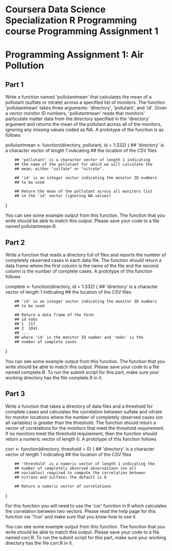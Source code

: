 # Coursera Data Science Specialization R Programming course Programming Assignment 1

# Programming Assignment 1: Air Pollution

## Part 1
Write a function named 'pollutantmean' that calculates the mean of a pollutant (sulfate or nitrate) across a specified list of monitors. The function 'pollutantmean' takes three arguments: 'directory', 'pollutant', and 'id'. Given a vector monitor ID numbers, 'pollutantmean' reads that monitors' particulate matter data from the directory specified in the 'directory' argument and returns the mean of the pollutant across all of the monitors, ignoring any missing values coded as NA. A prototype of the function is as follows

pollutantmean <- function(directory, pollutant, id = 1:332) {
        ## 'directory' is a character vector of length 1 indicating
        ## the location of the CSV files

        ## 'pollutant' is a character vector of length 1 indicating
        ## the name of the pollutant for which we will calculate the
        ## mean; either "sulfate" or "nitrate".

        ## 'id' is an integer vector indicating the monitor ID numbers
        ## to be used

        ## Return the mean of the pollutant across all monitors list
        ## in the 'id' vector (ignoring NA values)
}

You can see some example output from this function. The function that you write should be able to match this output. Please save your code to a file named pollutantmean.R.

## Part 2
Write a function that reads a directory full of files and reports the number of completely observed cases in each data file. The function should return a data frame where the first column is the name of the file and the second column is the number of complete cases. A prototype of this function follows

complete <- function(directory, id = 1:332) {
        ## 'directory' is a character vector of length 1 indicating
        ## the location of the CSV files

        ## 'id' is an integer vector indicating the monitor ID numbers
        ## to be used
        
        ## Return a data frame of the form:
        ## id nobs
        ## 1  117
        ## 2  1041
        ## ...
        ## where 'id' is the monitor ID number and 'nobs' is the
        ## number of complete cases
}

You can see some example output from this function. The function that you write should be able to match this output. Please save your code to a file named complete.R. To run the submit script for this part, make sure your working directory has the file complete.R in it.

## Part 3
Write a function that takes a directory of data files and a threshold for complete cases and calculates the correlation between sulfate and nitrate for monitor locations where the number of completely observed cases (on all variables) is greater than the threshold. The function should return a vector of correlations for the monitors that meet the threshold requirement. If no monitors meet the threshold requirement, then the function should return a numeric vector of length 0. A prototype of this function follows

corr <- function(directory, threshold = 0) {
        ## 'directory' is a character vector of length 1 indicating
        ## the location of the CSV files

        ## 'threshold' is a numeric vector of length 1 indicating the
        ## number of completely observed observations (on all
        ## variables) required to compute the correlation between
        ## nitrate and sulfate; the default is 0

        ## Return a numeric vector of correlations
}

For this function you will need to use the 'cor' function in R which calculates the correlation between two vectors. Please read the help page for this function via '?cor' and make sure that you know how to use it.

You can see some example output from this function. The function that you write should be able to match this output. Please save your code to a file named corr.R. To run the submit script for this part, make sure your working directory has the file corr.R in it. 

